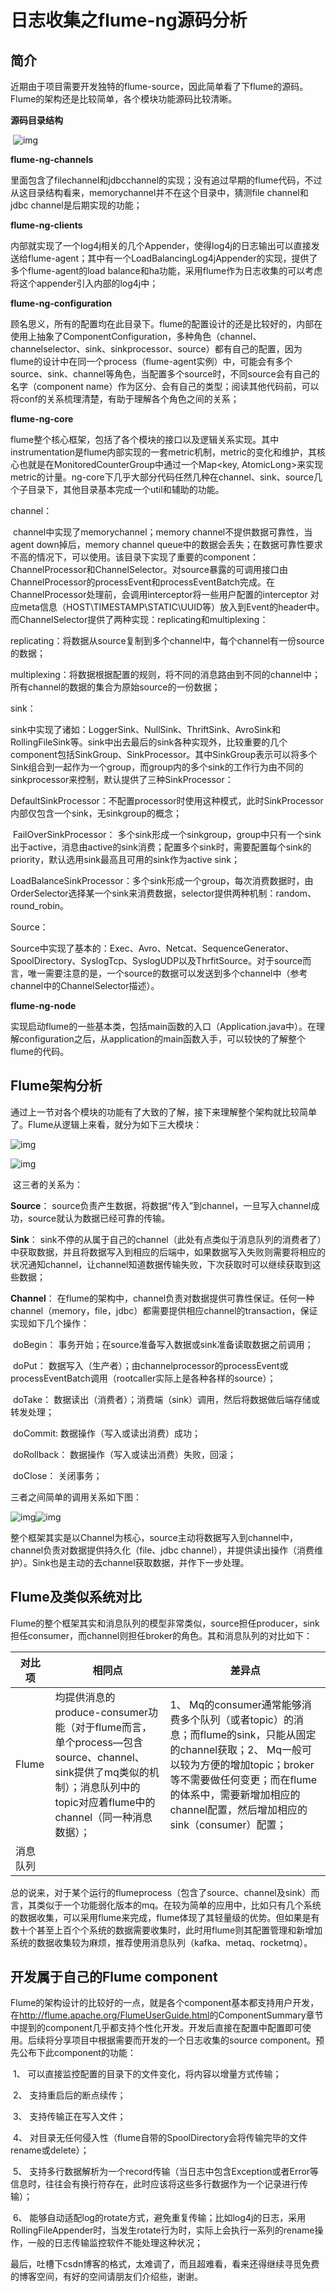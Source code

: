 # 日志收集之flume-ng源码分析

## 简介

​    近期由于项目需要开发独特的flume-source，因此简单看了下flume的源码。Flume的架构还是比较简单，各个模块功能源码比较清晰。

**源码目录结构**

​        ![img](http://img.blog.csdn.net/20140401231348671?watermark/2/text/aHR0cDovL2Jsb2cuY3Nkbi5uZXQvaHB0dGxvb2s=/font/5a6L5L2T/fontsize/400/fill/I0JBQkFCMA==/dissolve/70/gravity/SouthEast)

**flume-ng-channels**

​         里面包含了filechannel和jdbcchannel的实现；没有追过早期的flume代码，不过从这目录结构看来，memorychannel并不在这个目录中，猜测file channel和jdbc channel是后期实现的功能；

**flume-ng-clients**

​         内部就实现了一个log4j相关的几个Appender，使得log4j的日志输出可以直接发送给flume-agent；其中有一个LoadBalancingLog4jAppender的实现，提供了多个flume-agent的load balance和ha功能，采用flume作为日志收集的可以考虑将这个appender引入内部的log4j中；

**flume-ng-configuration**

​         顾名思义，所有的配置均在此目录下。flume的配置设计的还是比较好的，内部在使用上抽象了ComponentConfiguration，多种角色（channel、channelselector、sink、sinkprocessor、source）都有自己的配置，因为flume的设计中在同一个process（flume-agent实例）中，可能会有多个source、sink、channel等角色，当配置多个source时，不同source会有自己的名字（component name）作为区分、会有自己的类型；阅读其他代码前，可以将conf的关系梳理清楚，有助于理解各个角色之间的关系；

**flume-ng-core**

​         flume整个核心框架，包括了各个模块的接口以及逻辑关系实现。其中instrumentation是flume内部实现的一套metric机制，metric的变化和维护，其核心也就是在MonitoredCounterGroup中通过一个Map<key,  AtomicLong>来实现metric的计量。ng-core下几乎大部分代码任然几种在channel、sink、source几个子目录下，其他目录基本完成一个util和辅助的功能。

  channel：

​         channel中实现了memorychannel；memory channel不提供数据可靠性，当agent down掉后，memory channel queue中的数据会丢失；在数据可靠性要求不高的情况下，可以使用。该目录下实现了重要的component：ChannelProcessor和ChannelSelector。对source暴露的可调用接口由ChannelProcessor的processEvent和processEventBatch完成。在ChannelProcessor处理前，会调用interceptor将一些用户配置的interceptor 对应meta信息（HOST\TIMESTAMP\STATIC\UUID等）放入到Event的header中。而ChannelSelector提供了两种实现：replicating和multiplexing：

replicating：将数据从source复制到多个channel中，每个channel有一份source的数据；

multiplexing：将数据根据配置的规则，将不同的消息路由到不同的channel中；所有channel的数据的集合为原始source的一份数据；

  sink：

​         sink中实现了诸如：LoggerSink、NullSink、ThriftSink、AvroSink和RollingFileSink等。sink中出去最后的sink各种实现外，比较重要的几个component包括SinkGroup、SinkProcessor。其中SinkGroup表示可以将多个Sink组合到一起作为一个group，而group内的多个sink的工作行为由不同的sinkprocessor来控制，默认提供了三种SinkProcessor：

​                            DefaultSinkProcessor：不配置processor时使用这种模式，此时SinkProcessor内部仅包含一个sink，无sinkgroup的概念；

​                            FailOverSinkProcessor： 多个sink形成一个sinkgroup，group中只有一个sink出于active，消息由active的sink消费；配置多个sink时，需要配置每个sink的 priority，默认选用sink最高且可用的sink作为active sink；

​                           LoadBalanceSinkProcessor：多个sink形成一个group，每次消费数据时，由OrderSelector选择某一个sink来消费数据，selector提供两种机制：random、round_robin。

   Source：

​           Source中实现了基本的：Exec、Avro、Netcat、SequenceGenerator、SpoolDirectory、SyslogTcp、SyslogUDP以及ThrfitSource。对于source而言，唯一需要注意的是，一个source的数据可以发送到多个channel中（参考channel中的ChannelSelector描述）。

**flume-ng-node**

​         实现启动flume的一些基本类，包括main函数的入口（Application.java中）。在理解configuration之后，从application的main函数入手，可以较快的了解整个flume的代码。

 

## Flume架构分析

​    通过上一节对各个模块的功能有了大致的了解，接下来理解整个架构就比较简单了。Flume从逻辑上来看，就分为如下三大模块：

![img](http://img.blog.csdn.net/20140401231012203?watermark/2/text/aHR0cDovL2Jsb2cuY3Nkbi5uZXQvaHB0dGxvb2s=/font/5a6L5L2T/fontsize/400/fill/I0JBQkFCMA==/dissolve/70/gravity/SouthEast)

![img](http://blog.csdn.net/hpttlook/article/details/22760547)

​    这三者的关系为：

**Source**：  source负责产生数据，将数据“传入”到channel，一旦写入channel成功，source就认为数据已经可靠的传输。

**Sink**：    sink不停的从属于自己的channel（此处有点类似于消息队列的消费者了）中获取数据，并且将数据写入到相应的后端中，如果数据写入失败则需要将相应的状况通知channel，让channel知道数据传输失败，下次获取时可以继续获取到这些数据；

**Channel**： 在flume的架构中，channel负责对数据提供可靠性保证。任何一种channel（memory，file，jdbc）都需要提供相应channel的transaction，保证实现如下几个操作：

​         doBegin：        事务开始；在source准备写入数据或sink准备读取数据之前调用；

​         doPut：                      数据写入（生产者）；由channelprocessor的processEvent或processEventBatch调用（rootcaller实际上是各种各样的source）；

​         doTake：                   数据读出（消费者）；消费端（sink）调用，然后将数据做后端存储或转发处理；

​         doCommit:       数据操作（写入或读出消费）成功；

​         doRollback：   数据操作（写入或读出消费）失败，回滚；

​         doClose：        关闭事务；

 

  三者之间简单的调用关系如下图：

![img](http://blog.csdn.net/hpttlook/article/details/22760547)![img](http://img.blog.csdn.net/20140401231038734?watermark/2/text/aHR0cDovL2Jsb2cuY3Nkbi5uZXQvaHB0dGxvb2s=/font/5a6L5L2T/fontsize/400/fill/I0JBQkFCMA==/dissolve/70/gravity/SouthEast)

​    整个框架其实是以Channel为核心，source主动将数据写入到channel中，channel负责对数据提供持久化（file、jdbc channel），并提供读出操作（消费维护）。Sink也是主动的去channel获取数据，并作下一步处理。

## Flume及类似系统对比

​    Flume的整个框架其实和消息队列的模型非常类似，source担任producer，sink担任consumer，而channel则担任broker的角色。其和消息队列的对比如下：

| 对比项   | 相同点                                      | 差异点                                      |
| ----- | ---------------------------------------- | ---------------------------------------- |
| Flume | 均提供消息的produce-consumer功能（对于flume而言，单个process—包含source、channel、sink提供了mq类似的机制）；消息队列中的topic对应着flume中的channel（同一种消息数据）； | 1、  Mq的consumer通常能够消费多个队列（或者topic）的消息；而flume的sink，只能从固定的channel获取；2、  Mq一般可以较为方便的增加topic；broker等不需要做任何变更；而在flume的体系中，需要新增加相应的channel配置，然后增加相应的sink（consumer）配置； |
| 消息队列  |                                          |                                          |

​      总的说来，对于某个运行的flumeprocess（包含了source、channel及sink）而言，其类似于一个功能弱化版本的mq。在较为简单的应用中，比如只有几个系统的数据收集，可以采用flume来完成，flume体现了其轻量级的优势。但如果是有数十个甚至上百个个系统的数据需要收集时，此时用flume则其配置管理和新增加系统的数据收集较为麻烦，推荐使用消息队列（kafka、metaq、rocketmq）。

 

## 开发属于自己的Flume component

​         Flume的架构设计的比较好的一点，就是各个component基本都支持用户开发，在<http://flume.apache.org/FlumeUserGuide.html>的ComponentSummary章节中提到的component几乎都支持个性化开发。开发后直接在配置中配置即可使用。后续将分享项目中根据需要而开发的一个日志收集的source component。预先公布下此component的功能：

​        1、  可以直接监控配置的目录下的文件变化，将内容以增量方式传输；

​        2、  支持重启后的断点续传；

​        3、  支持传输正在写入文件；

​        4、  对目录无任何侵入性（flume自带的SpoolDirectory会将传输完毕的文件rename或delete）；

​        5、  支持多行数据解析为一个record传输（当日志中包含Exception或者Error等信息时，往往会有换行符存在，此时应该将这些多行数据作为一个记录进行传输）；

​        6、  能够自动适配log的rotate方式，避免重复传输；比如log4j的日志，采用RollingFileAppender时，当发生rotate行为时，实际上会执行一系列的rename操作，一般的日志传输监控软件不能处理这种状况；

 

最后，吐槽下csdn博客的格式，太难调了，而且超难看，看来还得继续寻觅免费的博客空间，有好的空间请朋友们介绍些，谢谢。